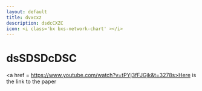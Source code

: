 ```yaml
---
layout: default
title: dvxcxz
description: dsdcCXZC
icon: <i class='bx bxs-network-chart' ></i>
---
```


# dsSDSDcDSC
<a href = https://www.youtube.com/watch?v=tPYj3fFJGjk&t=3278s>Here is the link to the paper</a>